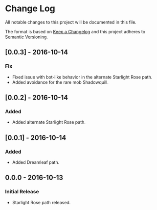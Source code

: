 # Change Log
All notable changes to this project will be documented in this file.

The format is based on [Keep a Changelog](http://keepachangelog.com/) 
and this project adheres to [Semantic Versioning](http://semver.org/).

## [0.0.3] - 2016-10-14
### Fix
- Fixed issue with bot-like behavior in the alternate Starlight Rose path.
- Added avoidance for the rare mob Shadowquill.

## [0.0.2] - 2016-10-14
### Added
- Added alternate Starlight Rose path.

## [0.0.1] - 2016-10-14
### Added
- Added Dreamleaf path.

## 0.0.0 - 2016-10-13
### Initial Release
- Starlight Rose path released.
